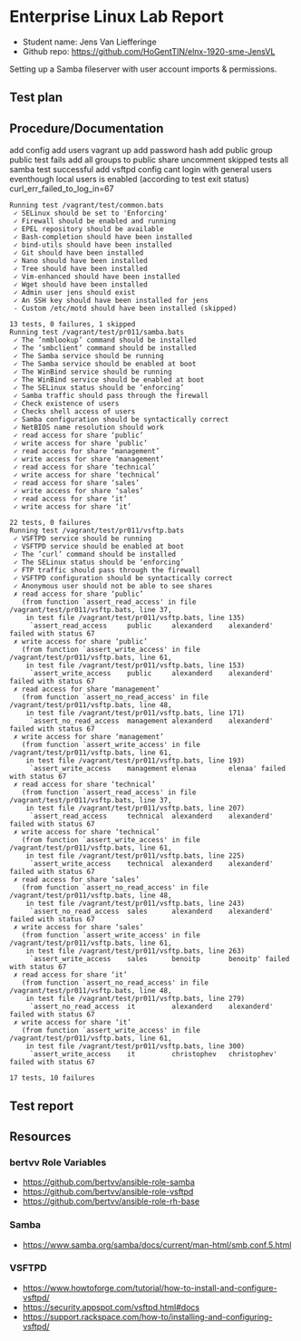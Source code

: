 # Enterprise Linux Lab Report

- Student name: Jens Van Liefferinge
- Github repo: <https://github.com/HoGentTIN/elnx-1920-sme-JensVL>

Setting up a Samba fileserver with user account imports & permissions.

## Test plan

## Procedure/Documentation

add config
add users
vagrant up
add password hash
add public group
public test fails
add all groups to public share
uncomment skipped tests
all samba test successful
add vsftpd config
cant login with general users eventhough local users is enabled (according to test exit status) curl_err_failed_to_log_in=67

```console
Running test /vagrant/test/common.bats
 ✓ SELinux should be set to 'Enforcing'
 ✓ Firewall should be enabled and running
 ✓ EPEL repository should be available
 ✓ Bash-completion should have been installed
 ✓ bind-utils should have been installed
 ✓ Git should have been installed
 ✓ Nano should have been installed
 ✓ Tree should have been installed
 ✓ Vim-enhanced should have been installed
 ✓ Wget should have been installed
 ✓ Admin user jens should exist
 ✓ An SSH key should have been installed for jens
 - Custom /etc/motd should have been installed (skipped)

13 tests, 0 failures, 1 skipped
Running test /vagrant/test/pr011/samba.bats
 ✓ The ’nmblookup’ command should be installed
 ✓ The ’smbclient’ command should be installed
 ✓ The Samba service should be running
 ✓ The Samba service should be enabled at boot
 ✓ The WinBind service should be running
 ✓ The WinBind service should be enabled at boot
 ✓ The SELinux status should be ‘enforcing’
 ✓ Samba traffic should pass through the firewall
 ✓ Check existence of users
 ✓ Checks shell access of users
 ✓ Samba configuration should be syntactically correct
 ✓ NetBIOS name resolution should work
 ✓ read access for share ‘public’
 ✓ write access for share ‘public’
 ✓ read access for share ‘management’
 ✓ write access for share ‘management’
 ✓ read access for share ‘technical’
 ✓ write access for share ‘technical’
 ✓ read access for share ‘sales’
 ✓ write access for share ‘sales’
 ✓ read access for share ‘it’
 ✓ write access for share ‘it’

22 tests, 0 failures
Running test /vagrant/test/pr011/vsftp.bats
 ✓ VSFTPD service should be running
 ✓ VSFTPD service should be enabled at boot
 ✓ The ’curl’ command should be installed
 ✓ The SELinux status should be ‘enforcing’
 ✓ FTP traffic should pass through the firewall
 ✓ VSFTPD configuration should be syntactically correct
 ✓ Anonymous user should not be able to see shares
 ✗ read access for share ‘public’
   (from function `assert_read_access' in file /vagrant/test/pr011/vsftp.bats, line 37,
    in test file /vagrant/test/pr011/vsftp.bats, line 135)
     `assert_read_access     public     alexanderd    alexanderd' failed with status 67
 ✗ write access for share ‘public’
   (from function `assert_write_access' in file /vagrant/test/pr011/vsftp.bats, line 61,
    in test file /vagrant/test/pr011/vsftp.bats, line 153)
     `assert_write_access    public     alexanderd    alexanderd' failed with status 67
 ✗ read access for share ‘management’
   (from function `assert_no_read_access' in file /vagrant/test/pr011/vsftp.bats, line 48,
    in test file /vagrant/test/pr011/vsftp.bats, line 171)
     `assert_no_read_access  management alexanderd    alexanderd' failed with status 67
 ✗ write access for share ‘management’
   (from function `assert_write_access' in file /vagrant/test/pr011/vsftp.bats, line 61,
    in test file /vagrant/test/pr011/vsftp.bats, line 193)
     `assert_write_access    management elenaa        elenaa' failed with status 67
 ✗ read access for share ‘technical’
   (from function `assert_read_access' in file /vagrant/test/pr011/vsftp.bats, line 37,
    in test file /vagrant/test/pr011/vsftp.bats, line 207)
     `assert_read_access     technical  alexanderd    alexanderd' failed with status 67
 ✗ write access for share ‘technical’
   (from function `assert_write_access' in file /vagrant/test/pr011/vsftp.bats, line 61,
    in test file /vagrant/test/pr011/vsftp.bats, line 225)
     `assert_write_access    technical  alexanderd    alexanderd' failed with status 67
 ✗ read access for share ‘sales’
   (from function `assert_no_read_access' in file /vagrant/test/pr011/vsftp.bats, line 48,
    in test file /vagrant/test/pr011/vsftp.bats, line 243)
     `assert_no_read_access  sales      alexanderd    alexanderd' failed with status 67
 ✗ write access for share ‘sales’
   (from function `assert_write_access' in file /vagrant/test/pr011/vsftp.bats, line 61,
    in test file /vagrant/test/pr011/vsftp.bats, line 263)
     `assert_write_access    sales      benoitp       benoitp' failed with status 67
 ✗ read access for share ‘it’
   (from function `assert_no_read_access' in file /vagrant/test/pr011/vsftp.bats, line 48,
    in test file /vagrant/test/pr011/vsftp.bats, line 279)
     `assert_no_read_access  it         alexanderd    alexanderd' failed with status 67
 ✗ write access for share ‘it’
   (from function `assert_write_access' in file /vagrant/test/pr011/vsftp.bats, line 61,
    in test file /vagrant/test/pr011/vsftp.bats, line 300)
     `assert_write_access    it         christophev   christophev' failed with status 67

17 tests, 10 failures
```

## Test report

## Resources

### bertvv Role Variables

- <https://github.com/bertvv/ansible-role-samba>
- <https://github.com/bertvv/ansible-role-vsftpd>
- <https://github.com/bertvv/ansible-role-rh-base>

### Samba

- <https://www.samba.org/samba/docs/current/man-html/smb.conf.5.html>

### VSFTPD

- <https://www.howtoforge.com/tutorial/how-to-install-and-configure-vsftpd/>
- <https://security.appspot.com/vsftpd.html#docs>
- <https://support.rackspace.com/how-to/installing-and-configuring-vsftpd/>
